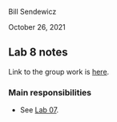 Bill Sendewicz

October 26, 2021

## Lab 8 notes

Link to the group work is [here](lab-challenges/lab07/README.md).

### Main responsibilities

- See [Lab 07](lab-challenges/lab07/README.md).
